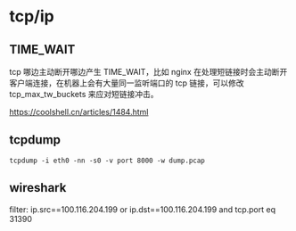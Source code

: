 # tcp/ip

## TIME_WAIT

tcp 哪边主动断开哪边产生 TIME_WAIT，比如 nginx 在处理短链接时会主动断开客户端连接，在机器上会有大量同一监听端口的 tcp 链接，可以修改 tcp_max_tw_buckets 来应对短链接冲击。

https://coolshell.cn/articles/1484.html

## tcpdump 

```
tcpdump -i eth0 -nn -s0 -v port 8000 -w dump.pcap
```

## wireshark

filter: ip.src==100.116.204.199 or ip.dst==100.116.204.199 and tcp.port eq 31390
